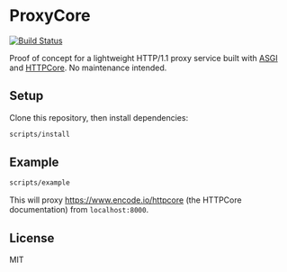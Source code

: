 # ProxyCore

[![Build Status](https://dev.azure.com/florimondmanca/public/_apis/build/status/florimondmanca.proxycore?branchName=master)](https://dev.azure.com/florimondmanca/public/_build/latest?definitionId=14&branchName=master)

Proof of concept for a lightweight HTTP/1.1 proxy service built with [ASGI](https://asgi.readthedocs.io) and [HTTPCore](https://github.com/encode/httpcore). No maintenance intended.

## Setup

Clone this repository, then install dependencies:

```bash
scripts/install
```

## Example

```bash
scripts/example
```

This will proxy https://www.encode.io/httpcore (the HTTPCore documentation) from `localhost:8000`.

## License

MIT
